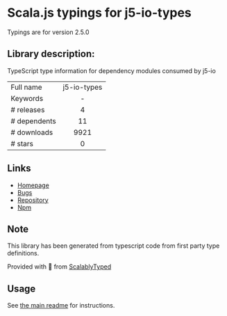 
# Scala.js typings for j5-io-types

Typings are for version 2.5.0

## Library description:
TypeScript type information for dependency modules consumed by j5-io

|                    |                 |
| ------------------ | :-------------: |
| Full name          | j5-io-types |
| Keywords           | - |
| # releases         | 4 |
| # dependents       | 11 |
| # downloads        | 9921 |
| # stars            | 0 |

## Links
- [Homepage](https://github.com/nebrius/j5-io-types#readme)
- [Bugs](https://github.com/nebrius/j5-io-types/issues)
- [Repository](https://github.com/nebrius/j5-io-types)
- [Npm](https://www.npmjs.com/package/j5-io-types)
    


## Note
This library has been generated from typescript code from first party type definitions.

Provided with :purple_heart: from [ScalablyTyped](https://github.com/oyvindberg/ScalablyTyped)

## Usage
See [the main readme](../../readme.md) for instructions.


